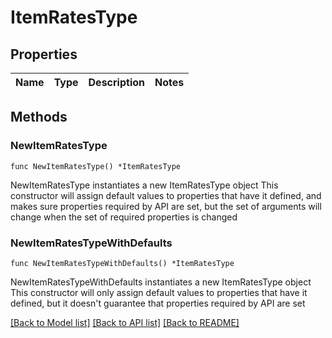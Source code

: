 # ItemRatesType

## Properties

Name | Type | Description | Notes
------------ | ------------- | ------------- | -------------

## Methods

### NewItemRatesType

`func NewItemRatesType() *ItemRatesType`

NewItemRatesType instantiates a new ItemRatesType object
This constructor will assign default values to properties that have it defined,
and makes sure properties required by API are set, but the set of arguments
will change when the set of required properties is changed

### NewItemRatesTypeWithDefaults

`func NewItemRatesTypeWithDefaults() *ItemRatesType`

NewItemRatesTypeWithDefaults instantiates a new ItemRatesType object
This constructor will only assign default values to properties that have it defined,
but it doesn't guarantee that properties required by API are set


[[Back to Model list]](../README.md#documentation-for-models) [[Back to API list]](../README.md#documentation-for-api-endpoints) [[Back to README]](../README.md)


